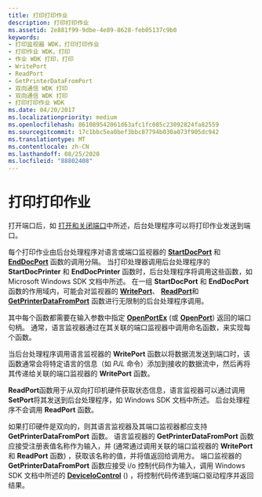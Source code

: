 ```yaml
---
title: 打印打印作业
description: 打印打印作业
ms.assetid: 2e881f99-9dbe-4e89-8628-feb05137c9b0
keywords:
- 打印监视器 WDK，打印打印作业
- 打印作业 WDK，打印
- 作业 WDK 打印，打印
- WritePort
- ReadPort
- GetPrinterDataFromPort
- 双向通信 WDK 打印
- 双向通信 WDK 打印
- 打印打印作业 WDK
ms.date: 04/20/2017
ms.localizationpriority: medium
ms.openlocfilehash: 861089542061d63afc1fc085c23092824fa82559
ms.sourcegitcommit: 17c1bbc5ea0bef3bbc87794b030a073f905dc942
ms.translationtype: MT
ms.contentlocale: zh-CN
ms.lasthandoff: 08/25/2020
ms.locfileid: "88802408"
---
```

# <a name="printing-a-print-job"></a>打印打印作业





打开端口后，如 [打开和关闭端口](opening-and-closing-a-port.md)中所述，后台处理程序可以将打印作业发送到端口。

每个打印作业由后台处理程序对语言或端口监视器的 [**StartDocPort**](https://docs.microsoft.com/previous-versions/ff562710(v=vs.85)) 和 [**EndDocPort**](https://docs.microsoft.com/previous-versions/ff548742(v=vs.85)) 函数的调用分隔。 当打印处理器调用后台处理程序的 **StartDocPrinter** 和 **EndDocPrinter** 函数时，后台处理程序将调用这些函数，如 Microsoft Windows SDK 文档中所述。 在一组 **StartDocPort** 和 **EndDocPort** 函数的作用域内，可能会对监视器的 [**WritePort**](https://docs.microsoft.com/windows-hardware/drivers/ddi/winsplp/nf-winsplp-writeport)、 [**ReadPort**](https://docs.microsoft.com/windows-hardware/drivers/ddi/winsplp/nf-winsplp-readport)和 [**GetPrinterDataFromPort**](https://docs.microsoft.com/previous-versions/ff550506(v=vs.85)) 函数进行无限制的后台处理程序调用。

其中每个函数都需要在输入参数中指定 [**OpenPortEx**](https://docs.microsoft.com/previous-versions/ff559596(v=vs.85)) (或 [**OpenPort**](https://docs.microsoft.com/windows-hardware/drivers/ddi/winsplp/nf-winsplp-openport)) 返回的端口句柄。 通常，语言监视器通过在其关联的端口监视器中调用命名函数，来实现每个函数。

当后台处理程序调用语言监视器的 **WritePort** 函数以将数据流发送到端口时，该函数通常会将特定语言的信息（如 *PJL* 命令）添加到接收的数据流中，然后再将其传递给关联的端口监视器的 **WritePort** 函数。

**ReadPort**函数用于从双向打印机硬件获取状态信息，语言监视器可以通过调用**SetPort**将其发送到后台处理程序，如 Windows SDK 文档中所述。 后台处理程序不会调用 **ReadPort** 函数。

如果打印硬件是双向的，则其语言监视器及其端口监视器都应支持 **GetPrinterDataFromPort** 函数。 语言监视器的 **GetPrinterDataFromPort** 函数应接受注册表值名称作为输入，并 (通常通过调用关联的端口监视器的 **WritePort** 和 **ReadPort** 函数) ，获取该名称的值，并将值返回给调用方。 端口监视器的 **GetPrinterDataFromPort** 函数应接受 i/o 控制代码作为输入，调用 Windows SDK 文档中所述的 [**DeviceIoControl**](https://docs.microsoft.com/windows/win32/api/ioapiset/nf-ioapiset-deviceiocontrol) () ，将控制代码传递到端口驱动程序并返回结果。

 

 




